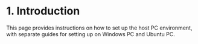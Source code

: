 # 1. Introduction
This page provides instructions on how to set up the host PC environment, with separate guides for setting up on Windows PC and Ubuntu PC.
<br/><br/>

